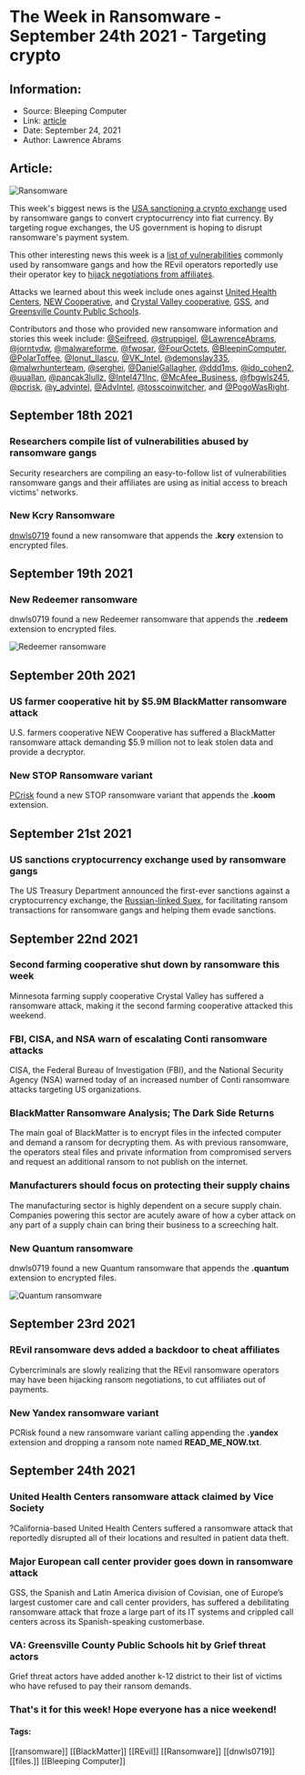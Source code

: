 # The Week in Ransomware - September 24th 2021 - Targeting crypto
### 

## Information:
+ Source: Bleeping Computer
+ Link: [article](https://www.bleepingcomputer.com/news/security/the-week-in-ransomware-september-24th-2021-targeting-crypto/)
+ Date: September 24, 2021
+ Author: Lawrence Abrams


## Article:
![Ransomware](https://www.bleepstatic.com/content/hl-images/2020/11/06/Ransomware-headpic.jpg)


This week's biggest news is the [USA sanctioning a crypto exchange](https://www.bleepingcomputer.com/news/security/us-sanctions-cryptocurrency-exchange-used-by-ransomware-gangs/) used by ransomware gangs to convert cryptocurrency into fiat currency. By targeting rogue exchanges, the US government is hoping to disrupt ransomware's payment system.


This other interesting news this week is a [list of vulnerabilities](https://www.bleepingcomputer.com/news/security/researchers-compile-list-of-vulnerabilities-abused-by-ransomware-gangs/) commonly used by ransomware gangs and how the REvil operators reportedly use their operator key to [hijack negotiations from affiliates](https://www.bleepingcomputer.com/news/security/revil-ransomware-devs-added-a-backdoor-to-cheat-affiliates/).


Attacks we learned about this week include ones against [United Health Centers](https://www.bleepingcomputer.com/news/security/united-health-centers-ransomware-attack-claimed-by-vice-society/), [NEW Cooperative](https://www.bleepingcomputer.com/news/security/us-farmer-cooperative-hit-by-59m-blackmatter-ransomware-attack/), and [Crystal Valley cooperative](https://www.bleepingcomputer.com/news/security/second-farming-cooperative-shut-down-by-ransomware-this-week/), [GSS](https://therecord.media/major-european-call-center-provider-goes-down-in-ransomware-attack/), and [Greensville County Public Schools](https://www.databreaches.net/va-greensville-county-public-schools-hit-by-grief-threat-actors/).


Contributors and those who provided new ransomware information and stories this week include: [@Seifreed](https://twitter.com/Seifreed), [@struppigel](https://twitter.com/struppigel), [@LawrenceAbrams](https://twitter.com/LawrenceAbrams), [@jorntvdw](https://twitter.com/jorntvdw), [@malwareforme](https://twitter.com/malwareforme), [@fwosar](https://twitter.com/fwosar), [@FourOctets](https://twitter.com/FourOctets), [@BleepinComputer](https://twitter.com/BleepinComputer), [@PolarToffee](https://twitter.com/PolarToffee), [@Ionut\_Ilascu](https://twitter.com/Ionut_Ilascu), [@VK\_Intel](https://twitter.com/VK_Intel), [@demonslay335](https://twitter.com/demonslay335), [@malwrhunterteam](https://twitter.com/malwrhunterteam), [@serghei](https://twitter.com/serghei), [@DanielGallagher](https://twitter.com/DanielGallagher), [@ddd1ms](https://twitter.com/ddd1ms), [@ido\_cohen2](https://twitter.com/ido_cohen2), [@uuallan](https://twitter.com/uuallan), [@pancak3lullz](https://twitter.com/pancak3lullz), [@Intel471Inc](https://twitter.com/Intel471Inc), [@McAfee\_Business](https://twitter.com/McAfee_Business), [@fbgwls245](https://twitter.com/fbgwls245), [@pcrisk](https://twitter.com/pcrisk), [@y\_advintel](https://twitter.com/y_advintel), [@AdvIntel](https://twitter.com/AdvIntel), [@tosscoinwitcher](https://twitter.com/tosscoinwitcher), and [@PogoWasRight](https://twitter.com/PogoWasRight).


September 18th 2021
-------------------


### Researchers compile list of vulnerabilities abused by ransomware gangs


Security researchers are compiling an easy-to-follow list of vulnerabilities ransomware gangs and their affiliates are using as initial access to breach victims' networks.


### New Kcry Ransomware


[dnwls0719](https://twitter.com/fbgwls245) found a new ransomware that appends the **.kcry** extension to encrypted files.


September 19th 2021
-------------------


### New Redeemer ransomware


dnwls0719 found a new Redeemer ransomware that appends the **.redeem** extension to encrypted files.


![Redeemer ransomware](https://www.bleepstatic.com/images/news/columns/week-in-ransomware/2021/september/24/redeemer.jpg)


September 20th 2021
-------------------


### US farmer cooperative hit by $5.9M BlackMatter ransomware attack


U.S. farmers cooperative NEW Cooperative has suffered a BlackMatter ransomware attack demanding $5.9 million not to leak stolen data and provide a decryptor.


### New STOP Ransomware variant


[PCrisk](https://twitter.com/pcrisk) found a new STOP ransomware variant that appends the **.koom** extension.


September 21st 2021
-------------------


### US sanctions cryptocurrency exchange used by ransomware gangs


The US Treasury Department announced the first-ever sanctions against a cryptocurrency exchange, the [Russian-linked Suex](https://home.treasury.gov/policy-issues/financial-sanctions/recent-actions/20210921), for facilitating ransom transactions for ransomware gangs and helping them evade sanctions.


September 22nd 2021
-------------------


### Second farming cooperative shut down by ransomware this week


Minnesota farming supply cooperative Crystal Valley has suffered a ransomware attack, making it the second farming cooperative attacked this weekend.


### FBI, CISA, and NSA warn of escalating Conti ransomware attacks


CISA, the Federal Bureau of Investigation (FBI), and the National Security Agency (NSA) warned today of an increased number of Conti ransomware attacks targeting US organizations.


### BlackMatter Ransomware Analysis; The Dark Side Returns


The main goal of BlackMatter is to encrypt files in the infected computer and demand a ransom for decrypting them. As with previous ransomware, the operators steal files and private information from compromised servers and request an additional ransom to not publish on the internet.


### Manufacturers should focus on protecting their supply chains


The manufacturing sector is highly dependent on a secure supply chain. Companies powering this sector are acutely aware of how a cyber attack on any part of a supply chain can bring their business to a screeching halt.


### New Quantum ransomware


dnwls0719 found a new Quantum ransomware that appends the **.quantum** extension to encrypted files.


![Quantum ransomware](https://www.bleepstatic.com/images/news/columns/week-in-ransomware/2021/september/24/quantum-ransomware.jpg)


September 23rd 2021
-------------------


### REvil ransomware devs added a backdoor to cheat affiliates


Cybercriminals are slowly realizing that the REvil ransomware operators may have been hijacking ransom negotiations, to cut affiliates out of payments.


### New Yandex ransomware variant


PCRisk found a new ransomware variant calling appending the **.yandex** extension and dropping a ransom note named **READ\_ME\_NOW.txt**.


September 24th 2021
-------------------


### United Health Centers ransomware attack claimed by Vice Society


?California-based United Health Centers suffered a ransomware attack that reportedly disrupted all of their locations and resulted in patient data theft.


### Major European call center provider goes down in ransomware attack


GSS, the Spanish and Latin America division of Covisian, one of Europe’s largest customer care and call center providers, has suffered a debilitating ransomware attack that froze a large part of its IT systems and crippled call centers across its Spanish-speaking customerbase.


### VA: Greensville County Public Schools hit by Grief threat actors


Grief threat actors have added another k-12 district to their list of victims who have refused to pay their ransom demands.


### That's it for this week! Hope everyone has a nice weekend!




#### Tags:
[[ransomware]] [[BlackMatter]] [[REvil]] [[Ransomware]] [[dnwls0719]] [[files.]] [[Bleeping Computer]]
